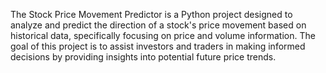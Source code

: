 The Stock Price Movement Predictor is a Python project designed to analyze and predict the direction of a stock's price movement based on historical data, specifically focusing on price and volume information. 
The goal of this project is to assist investors and traders in making informed decisions by providing insights into potential future price trends.


